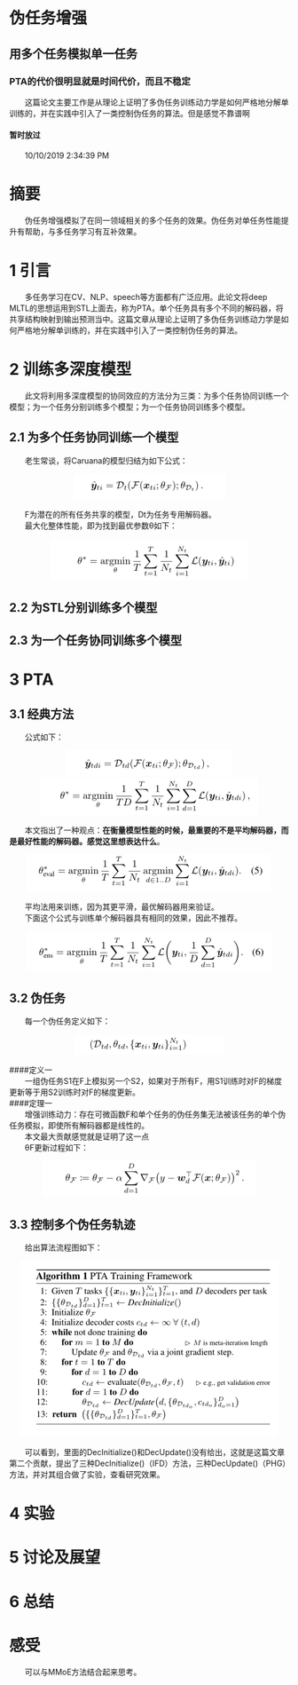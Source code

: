 # 伪任务增强  
## 用多个任务模拟单一任务  
### PTA的代价很明显就是时间代价，而且不稳定 

&emsp;&emsp;这篇论文主要工作是从理论上证明了多伪任务训练动力学是如何严格地分解单训练的，并在实践中引入了一类控制伪任务的算法。但是感觉不靠谱啊  
#### 暂时放过  
&emsp;&emsp;10/10/2019 2:34:39 PM  
# 摘要  
&emsp;&emsp;伪任务增强模拟了在同一领域相关的多个任务的效果。伪任务对单任务性能提升有帮助，与多任务学习有互补效果。  
# 1 引言  
&emsp;&emsp;多任务学习在CV、NLP、speech等方面都有广泛应用。此论文将deep MLTL的思想运用到STL上面去，称为PTA，单个任务具有多个不同的解码器，将共享结构映射到输出预测当中。这篇文章从理论上证明了多伪任务训练动力学是如何严格地分解单训练的，并在实践中引入了一类控制伪任务的算法。  
# 2 训练多深度模型  
&emsp;&emsp;此文将利用多深度模型的协同效应的方法分为三类：为多个任务协同训练一个模型；为一个任务分别训练多个模型；为一个任务协同训练多个模型。  
## 2.1  为多个任务协同训练一个模型  
&emsp;&emsp;老生常谈，将Caruana的模型归结为如下公式：  
<div align=center><img src="./pictures/Pseudo-task_Augmentation_From_Deep_Multitask_Learning_to_Intratask_Sharing_and_Back/1.png"/></div>  

&emsp;&emsp;F为潜在的所有任务共享的模型，Dt为任务专用解码器。  
&emsp;&emsp;最大化整体性能，即为找到最优参数θ如下：  
<div align=center><img src="./pictures/Pseudo-task_Augmentation_From_Deep_Multitask_Learning_to_Intratask_Sharing_and_Back/2.png"/></div>  

## 2.2 为STL分别训练多个模型  
## 2.3 为一个任务协同训练多个模型  
# 3 PTA  
## 3.1 经典方法  
&emsp;&emsp;公式如下：  
<div align=center><img src="./pictures/Pseudo-task_Augmentation_From_Deep_Multitask_Learning_to_Intratask_Sharing_and_Back/3.png"/></div>  

<div align=center><img src="./pictures/Pseudo-task_Augmentation_From_Deep_Multitask_Learning_to_Intratask_Sharing_and_Back/4.png"/></div>  

&emsp;&emsp;本文指出了一种观点：**在衡量模型性能的时候，最重要的不是平均解码器，而是最好性能的解码器。感觉这里想表达什么**。  
<div align=center><img src="./pictures/Pseudo-task_Augmentation_From_Deep_Multitask_Learning_to_Intratask_Sharing_and_Back/5.png"/></div>  

&emsp;&emsp;平均法用来训练，因为其更平滑，最优解码器用来验证。  
&emsp;&emsp;下面这个公式与训练单个解码器具有相同的效果，因此不推荐。  
<div align=center><img src="./pictures/Pseudo-task_Augmentation_From_Deep_Multitask_Learning_to_Intratask_Sharing_and_Back/6.png"/></div>  

## 3.2 伪任务  
&emsp;&emsp;每一个伪任务定义如下：  
<div align=center><img src="./pictures/Pseudo-task_Augmentation_From_Deep_Multitask_Learning_to_Intratask_Sharing_and_Back/7.png"/></div>  

####定义一  
&emsp;&emsp;一组伪任务S1在F上模拟另一个S2，如果对于所有F，用S1训练时对F的梯度更新等于用S2训练时对F的梯度更新。  
####定理一  
&emsp;&emsp;增强训练动力：存在可微函数F和单个任务的伪任务集无法被该任务的单个伪任务模拟，即使所有解码器都是线性的。  
&emsp;&emsp;本文最大贡献感觉就是证明了这一点  
&emsp;&emsp;θF更新过程如下：  
<div align=center><img src="./pictures/Pseudo-task_Augmentation_From_Deep_Multitask_Learning_to_Intratask_Sharing_and_Back/8.png"/></div>  

## 3.3 控制多个伪任务轨迹  
&emsp;&emsp;给出算法流程图如下：  
<div align=center><img src="./pictures/Pseudo-task_Augmentation_From_Deep_Multitask_Learning_to_Intratask_Sharing_and_Back/9.png"/></div>  

&emsp;&emsp;可以看到，里面的DecInitialize()和DecUpdate()没有给出，这就是这篇文章第二个贡献，提出了三种DecInitialize()（IFD）方法，三种DecUpdate()（PHG）方法，并对其组合做了实验，查看研究效果。  
# 4 实验  
# 5 讨论及展望  
# 6 总结  
# 感受  
&emsp;&emsp;可以与MMoE方法结合起来思考。  
